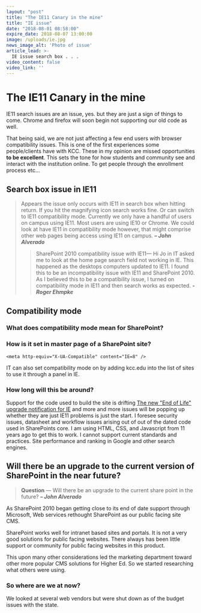 ```yaml
---
layout: "post"
title: "The IE11 Canary in the mine"
title: "IE issue"
date: "2018-08-01 08:58:00"
expire_date: 2018-08-07 13:00:00
image: /uploads/ie.jpg
news_image_alt: 'Photo of issue'
article_lead: >-
  IE issue search box . . .
video_content: false
video_link: ''
---
```


# The IE11 Canary in the mine

IE11 search issues are an issue, yes. but they are just a sign of things to come. Chrome and firefox will soon begin not supporting our old code as well.

That being said, we are not just affecting a few end users with browser compatibility issues. This is one of the first experiences some people/clients have with KCC. These in my opinion are missed opportunities **to be excellent**. This sets the tone for how students and community see and interact with the institution online. To get people through the enrollment process etc...

## Search box issue in IE11

> Appears the issue only occurs with IE11 in search box when hitting return. If you hit the magnifying icon search works fine. Or can switch to IE11 compatibility mode. Currently we only have a handful of users on campus using IE11. Most users are using IE10 or Chrome. We could look at have IE11 in compatibility mode however, that might comprise other web pages being access using IE11 on campus.
> _**– John Alverado**_
>
>> SharePoint 2010 compatibility issue with IE11—
>> Hi Jo in IT asked me to look at the home page search field not working in IE. This happened as the desktops computers updated to IE11. I found this to be an incompatibility issue with IE11 and SharePoint 2010. As I believed this to be a compatibility issue, I turned on compatibility mode in IE11 and then search works as expected.
>> _**- Roger Ehmpke**_

## Compatibility mode

### What does compatibility mode mean for SharePoint?

### How is it set in master page of a SharePoint site?

    <meta http-equiv="X-UA-Compatible" content="IE=8" />

IT can also set compatibility mode on by adding kcc.edu into the list of sites to use it through a panel in IE.

### How long will this be around?

Support for the code used to build the site is drifting [The new "End of Life" upgrade notification for IE][ef7ba5c7] and more and more issues will be popping up whether they are just IE11 problems is just the start. I foresee security issues, datasheet and workflow issues arising out of out of the dated code used in SharePoints core. I am using HTML, CSS, and Javascript from 11 years ago to get this to work. I cannot support current standards and practices. Site performance and ranking in Google and other search engines.

  [ef7ba5c7]: https://support.microsoft.com/en-us/kb/3123303?sd=rss&spid=14019 "Microsoft document showing end of life path for old IE versions"

## Will there be an upgrade to the current version of SharePoint in the near future?

> **Question** — Will there be an upgrade to the current share point in the future?
> _**– John Alverado**_

As SharePoint 2010 began getting close to its end of date support through Microsoft, Web services rethought SharePoint as our public facing site CMS.

SharePoint works well for intranet based sites and portals. It is not a very good solutions for public facing websites. There always has been little support or community for public facing websites in this product.

This upon many other considerations led the marketing department toward other more popular CMS solutions for Higher Ed. So we started researching what others were using.

### So where are we at now?

We looked at several web vendors but were shut down as of the budget issues with the state.
